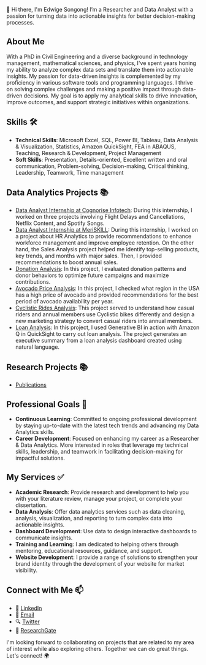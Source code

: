 👋 Hi there, I'm Edwige Songong! I’m a Researcher and Data Analyst with a passion for turning data into actionable insights for better decision-making processes.

## About Me
With a PhD in Civil Engineering and a diverse background in technology management, mathematical sciences, and physics, I've spent years honing my ability to analyze complex data sets and translate them into actionable insights. My passion for data-driven insights is complemented by my proficiency in various software tools and programming languages. I thrive on solving complex challenges and making a positive impact through data-driven decisions. My goal is to apply my analytical skills to drive innovation, improve outcomes, and support strategic initiatives within organizations.

## Skills :hammer_and_wrench:
* **Technical Skills**: Microsoft Excel, SQL, Power BI, Tableau, Data Analysis & Visualization, Statistics, Amazon QuickSight, FEA in ABAQUS, Teaching, Research & Development, Project Management
* **Soft Skills**: Presentation, Details-oriented, Excellent written and oral communication, Problem-solving, Decision-making, Critical thinking, Leadership, Teamwork, Time management

## Data Analytics Projects :books:
* [Data Analyst Internship at Cognorise Infotech](https://github.com/Songonge/CognoRise-Infotech): During this internship, I worked on three projects involving Flight Delays and Cancellations, Netflix Content, and Spotify Songs.
* [Data Analyst Internship at MeriSKILL](https://github.com/Songonge/MeriSKILL): During this internship, I worked on a project about HR Analytics to provide recommendations to enhance workforce management and improve employee retention. On the other hand, the Sales Analysis project helped me identify top-selling products, key trends, and months with major sales. Then, I provided recommendations to boost annual sales.
* [Donation Analysis](https://github.com/Songonge/Data-Analytics-Projects/tree/main/All%20Projects/Donation%20Analysis): In this project, I evaluated donation patterns and donor behaviors to optimize future campaigns and maximize contributions.
* [Avocado Price Analysis](https://github.com/Songonge/Data-Analytics-Projects/tree/main/All%20Projects/Avocado%20Price%20Analysis): In this project, I checked what region in the USA has a high price of avocado and provided recommendations for the best period of avocado availability per year.
* [Cyclistic Rides Analysis](https://github.com/Songonge/Data-Analytics-Projects/tree/main/All%20Projects/Cyclistic%20Rides%20Analysis): This project served to understand how casual riders and annual members use Cyclistic bikes differently and design a new marketing strategy to convert casual riders into annual members.
* [Loan Analysis](https://github.com/Songonge/Data-Analytics-Projects/tree/main/All%20Projects/Loan%20Analysis): In this project, I used Generative BI in action with Amazon Q in QuickSight to carry out loan analysis. The project generates an executive summary from a loan analysis dashboard created using natural language.

## Research Projects :books:
* [Publications](https://www.researchgate.net/profile/Edwige-Songong)


## Professional Goals :dart:
* **Continuous Learning**: Committed to ongoing professional development by staying up-to-date with the latest tech trends and advancing my Data Analytics skills.
* **Career Development**: Focused on enhancing my career as a Researcher & Data Analytics. More interested in roles that leverage my technical skills, leadership, and teamwork in facilitating decision-making for impactful solutions.

## My Services :white_check_mark:
* **Academic Research**: Provide research and development to help you with your literature review, manage your project, or complete your dissertation.
* **Data Analysis**: Offer data analytics services such as data cleaning, analysis, visualization, and reporting to turn complex data into actionable insights.
* **Dashboard Development**: Use data to design interactive dashboards to communicate insights.
* **Training and Learning**: I am dedicated to helping others through mentoring, educational resources, guidance, and support.
* **Website Development**: I provide a range of solutions to strengthen your brand identity through the development of your website for market visibility.

## Connect with Me :mailbox:
* :link: [LinkedIn](https://www.linkedin.com/in/edwige-f-songong/)
* :email: [Email](feulefacksongonge@gmail.com)
* :mag: [Twitter](https://x.com/edwige_songong)
* :blue_book: [ResearchGate](https://www.researchgate.net/profile/Edwige-Songong)

I'm looking forward to collaborating on projects that are related to my area of interest while also exploring others. Together we can do great things. Let's connect! :earth_africa:



<!--
**Songonge/Songonge** is a ✨ _special_ ✨ repository because its `README.md` (this file) appears on your GitHub profile.

Here are some ideas to get you started: -->
